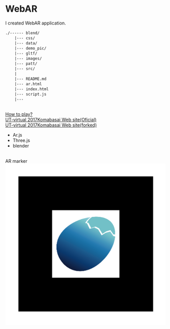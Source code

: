 # WebAR
I created WebAR application.

```
./------ blend/
    |--- css/
    |--- data/
    |--- demo_pic/
    |--- gltf/
    |--- images/
    |--- patt/
    |--- src/
    |   
    |--- README.md
    |--- ar.html
    |--- index.html
    |--- script.js
    |--- 
```

<br>
<a href="https://www.youtube.com/watch?v=m40xFOJZeeE">How to play?</a>
<br>
<a href="http://2017komabasai.utvirtual.tech/">UT-virtual 2017Komabasai Web site(Oficial)</a>
<br>
<a href="https://pollenjp.github.io/2017komabasai/">UT-virtual 2017Komabasai Web site(forked)</a>
<br>

- Ar.js
- Three.js
- blender

<br>
AR marker
<img src="./images/utv_egg_hibi_AR-01_blackframe.png">

